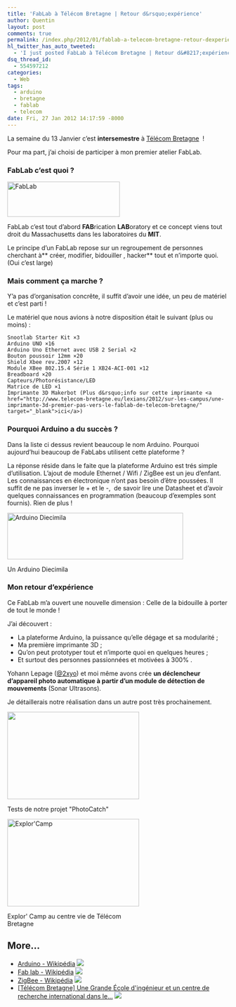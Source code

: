 ```yaml
---
title: 'FabLab à Télécom Bretagne | Retour d&rsquo;expérience'
author: Quentin
layout: post
comments: true
permalink: /index.php/2012/01/fablab-a-telecom-bretagne-retour-dexperience/
hl_twitter_has_auto_tweeted:
  - 'I just posted FabLab à Télécom Bretagne | Retour d&#8217;expérience, read it here: http://blog.quentinrousseau.fr/?p=282'
dsq_thread_id:
  - 554597212
categories:
  - Web
tags:
  - arduino
  - bretagne
  - fablab
  - telecom
date: Fri, 27 Jan 2012 14:17:59 -8000
---
```

La semaine du 13 Janvier c&rsquo;est **intersemestre** à <a href="http://www.telecom-bretagne.eu/" target="_blank">Télécom Bretagne</a>  !

Pour ma part, j&rsquo;ai choisi de participer à mon premier atelier FabLab.

### FabLab c&rsquo;est quoi ?

<img class="aligncenter" title="FabLab" src="http://www.semageek.com/wp-content/uploads/2011/11/recapitulatif-de-la-journee-pour-concevoir-fab-lab-en-region-paca-10.jpg" alt="FabLab" width="256" height="80"/>

FabLab c&rsquo;est tout d&rsquo;abord **FAB**rication **LAB**oratory et ce concept viens tout droit du Massachusetts dans les laboratoires du **MIT**.

Le principe d&rsquo;un FabLab repose sur un regroupement de personnes cherchant à** créer, modifier, bidouiller , hacker** tout et n&rsquo;importe quoi. (Oui c&rsquo;est large)

### Mais comment ça marche ?

Y&rsquo;a pas d&rsquo;organisation concrête, il suffit d&rsquo;avoir une idée, un peu de matériel et c&rsquo;est parti !

Le matériel que nous avions à notre disposition était le suivant (plus ou moins) :

```plain
Snootlab Starter Kit ×3  
Arduino UNO ×16  
Arduino Uno Ethernet avec USB 2 Serial ×2  
Bouton poussoir 12mm ×20  
Shield Xbee rev.2007 ×12  
Module XBee 802.15.4 Série 1 XB24-ACI-001 ×12  
Breadboard ×20  
Capteurs/Photorésistance/LED  
Matrice de LED ×1  
Imprimante 3D Makerbot (Plus d&rsquo;info sur cette imprimante <a href="http://www.telecom-bretagne.eu/lexians/2012/sur-les-campus/une-imprimante-3d-premier-pas-vers-le-fablab-de-telecom-bretagne/" target="_blank">ici</a>)
```

### Pourquoi Arduino a du succès ?

Dans la liste ci dessus revient beaucoup le nom Arduino. Pourquoi aujourd&rsquo;hui beaucoup de FabLabs utilisent cette plateforme ?

La réponse réside dans le faite que la plateforme Arduino est trés simple d&rsquo;utilisation. L&rsquo;ajout de module Ethernet / Wifi / ZigBee est un jeu d&rsquo;enfant. Les connaissances en électronique n&rsquo;ont pas besoin d&rsquo;être poussées. Il suffit de ne pas inverser le + et le -,  de savoir lire une Datasheet et d&rsquo;avoir quelques connaissances en programmation (beaucoup d&rsquo;exemples sont fournis). Rien de plus !

<div style="width: 410px" class="wp-caption aligncenter">
  <a href="http://upload.wikimedia.org/wikipedia/commons/thumb/1/17/Arduino_Diecimila.jpg/800px-Arduino_Diecimila.jpg"><img class=" wp-image-200   " title="Arduino Diecimila" src="http://upload.wikimedia.org/wikipedia/commons/thumb/1/17/Arduino_Diecimila.jpg/800px-Arduino_Diecimila.jpg" alt="Arduino Diecimila" width="400" height="106" /></a><p class="wp-caption-text">
    Un Arduino Diecimila
  </p>
</div>

### Mon retour d&rsquo;expérience

Ce FabLab m&rsquo;a ouvert une nouvelle dimension : Celle de la bidouille à porter de tout le monde !

J&rsquo;ai découvert :

*   La plateforme Arduino, la puissance qu&rsquo;elle dégage et sa modularité ;
*   Ma première imprimante 3D ;
*   Qu&rsquo;on peut prototyper tout et n&rsquo;importe quoi en quelques heures ;
*   Et surtout des personnes passionnées et motivées à 300% .

Yohann Lepage (<a href="https://twitter.com/#!/2xyo" target="_blank">@2xyo</a>) et moi même avons crée **un déclencheur d&rsquo;appareil photo automatique à partir d&rsquo;un module de détection de mouvements** (Sonar Ultrasons).

Je détaillerais notre réalisation dans un autre post très prochainement.

<div id="attachment_300" style="width: 310px" class="wp-caption aligncenter">
  <a href="http://blog.quentinrousseau.fr/wp-content/uploads/2012/01/photoCatch.jpg"><img class="size-medium wp-image-300 " title="PhotoCatch" src="http://blog.quentinrousseau.fr/wp-content/uploads/2012/01/photoCatch-300x199.jpg" alt="" width="300" height="199" /></a><p class="wp-caption-text">
    Tests de notre projet "PhotoCatch"
  </p>
</div>

<div id="attachment_312" style="width: 310px" class="wp-caption aligncenter">
  <a href="http://blog.quentinrousseau.fr/wp-content/uploads/2012/01/DSC_0376_resize.jpg"><img class="size-medium wp-image-312 " title="Explor'Camp" src="http://blog.quentinrousseau.fr/wp-content/uploads/2012/01/DSC_0376_resize-300x199.jpg" alt="Explor'Camp" width="300" height="199" /></a><p class="wp-caption-text">
    Explor' Camp au centre vie de Télécom Bretagne
  </p>
</div>

## More...

*   <a href="http://fr.wikipedia.org/wiki/Arduino" title="Arduino - Wikipédia" rel="nofollow">Arduino - Wikipédia</a> ![][1]
*   <a href="http://fr.wikipedia.org/wiki/Fab_lab" title="Fab lab - Wikipédia" rel="nofollow">Fab lab - Wikipédia</a> ![][1]
*   <a href="http://fr.wikipedia.org/wiki/ZigBee" title="ZigBee - Wikipédia" rel="nofollow">ZigBee - Wikipédia</a> ![][1]
*   <a href="http://www.telecom-bretagne.eu" title="[Télécom Bretagne] Une Grande École d\'ingénieur et un centre de recherche international dans les sciences et technologies de l" rel="nofollow">[Télécom Bretagne] Une Grande École d\'ingénieur et un centre de recherche international dans le...</a> ![][1]

 [1]: http://blog.quentinrousseau.fr/wp-content/plugins/netblog/images/external-link-ltr-icon.png